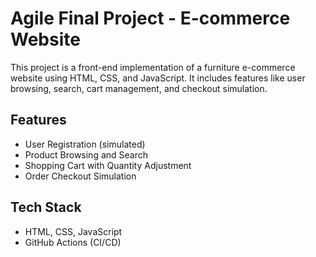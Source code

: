 # Agile Final Project - E-commerce Website

This project is a front-end implementation of a furniture e-commerce website using HTML, CSS, and JavaScript. It includes features like user browsing, search, cart management, and checkout simulation. 

## Features
- User Registration (simulated)
- Product Browsing and Search
- Shopping Cart with Quantity Adjustment
- Order Checkout Simulation

## Tech Stack
- HTML, CSS, JavaScript
- GitHub Actions (CI/CD)
